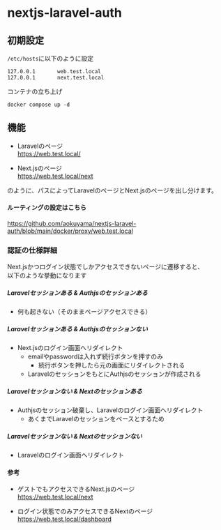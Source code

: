 # nextjs-laravel-auth

## 初期設定
`/etc/hosts`に以下のように設定

```
127.0.0.1       web.test.local
127.0.0.1       next.test.local
```

コンテナの立ち上げ
```
docker compose up -d
```

## 機能

- Laravelのページ  
https://web.test.local/


- Next.jsのページ  
https://web.test.local/next

のように、パスによってLaravelのページとNext.jsのページを出し分けます。

#### ルーティングの設定はこちら  
https://github.com/aokuyama/nextjs-laravel-auth/blob/main/docker/proxy/web.test.local

### 認証の仕様詳細
Next.jsかつログイン状態でしかアクセスできないページに遷移すると、  
以下のような挙動になります

##### Laravelセッションある & Authjsのセッションある
- 何も起きない（そのままページアクセスできる）

##### Laravelセッションある & Authjsのセッションない
- Next.jsのログイン画面へリダイレクト
  - emailやpasswordは入れず続行ボタンを押すのみ
    - 続行ボタンを押したら元の画面にリダイレクトされる
  - LaravelのセッションをもとにAuthjsのセッションが作成される

##### Laravelセッションない & Nextのセッションある
- Authjsのセッション破棄し、Laravelのログイン画面へリダイレクト
  - あくまでLaravelのセッションをベースとするため

##### Laravelセッションない & Nextのセッションない
- Laravelのログイン画面へリダイレクト

#### 参考

- ゲストでもアクセスできるNext.jsのページ  
https://web.test.local/next

- ログイン状態でのみアクセスできるNextのページ  
https://web.test.local/dashboard

